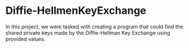 # Diffie-HellmenKeyExchange
In this project, we were tasked with creating a program that could find the shared private keys made by the Diffie-Hellman Key Exchange using provided values.
